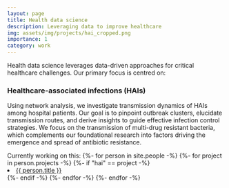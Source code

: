 ```yaml
---
layout: page
title: Health data science
description: Leveraging data to improve healthcare
img: assets/img/projects/hai_cropped.png
importance: 1
category: work
---
```


Health data science leverages data-driven approaches for critical healthcare challenges. Our primary focus is centred 
on:

### Healthcare-associated infections (HAIs)

Using network analysis, we investigate transmission dynamics of HAIs among hospital patients. Our goal is to pinpoint 
outbreak clusters, elucidate transmission routes, and derive insights to guide effective infection control strategies. 
We focus on the transmission of multi-drug resistant bacteria, which complements our foundational research into factors 
driving the emergence and spread of antibiotic resistance.

<div>
<span> Currently working on this: </span>
{%- for person in site.people -%}
    {%- for project in person.projects -%}
        {%- if "hai" == project -%}
            <li class="tab"><a href="{{ person.url }}">{{ person.title }}</a></li>
        {%- endif -%}
    {%- endfor -%}
{%- endfor -%}
</div>